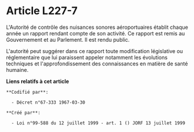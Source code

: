 # Article L227-7

L'Autorité de contrôle des nuisances sonores aéroportuaires établit chaque année un rapport rendant compte de son activité.
Ce rapport est remis au Gouvernement et au Parlement. Il est rendu public.

L'autorité peut suggérer dans ce rapport toute modification législative ou réglementaire que lui paraissent appeler notamment
les évolutions techniques et l'approfondissement des connaissances en matière de santé humaine.

**Liens relatifs à cet article**

	**Codifié par**:

	  - Décret n°67-333 1967-03-30

	**Créé par**:

	  - Loi n°99-588 du 12 juillet 1999 - art. 1 () JORF 13 juillet 1999
